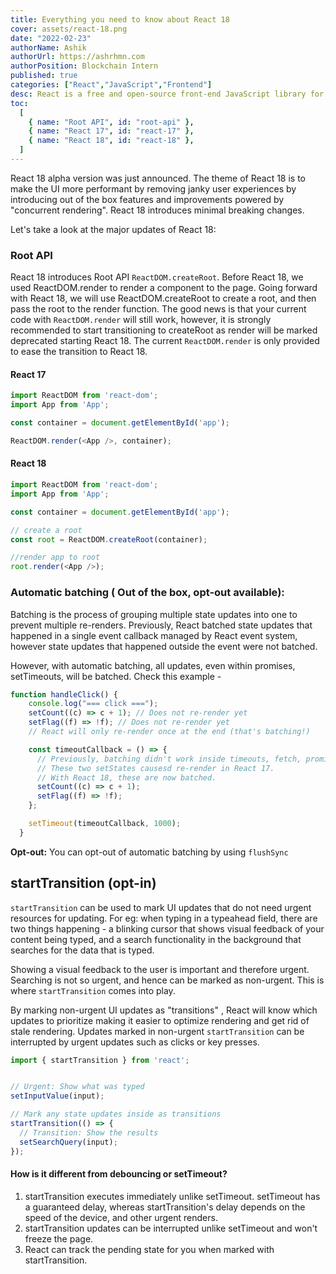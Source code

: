 ```yaml
---
title: Everything you need to know about React 18
cover: assets/react-18.png
date: "2022-02-23"
authorName: Ashik
authorUrl: https://ashrhmn.com
authorPosition: Blockchain Intern
published: true
categories: ["React","JavaScript","Frontend"]
desc: React is a free and open-source front-end JavaScript library for building user interfaces based on UI components
toc:
  [
    { name: "Root API", id: "root-api" },
    { name: "React 17", id: "react-17" },
    { name: "React 18", id: "react-18" },
  ]
---
```


React 18 alpha version was just announced. The theme of React 18 is to make the UI more performant by removing janky user experiences by introducing out of the box features and improvements powered by "concurrent rendering". React 18 introduces minimal breaking changes.

Let's take a look at the major updates of React 18:

### Root API

React 18 introduces Root API `ReactDOM.createRoot`. Before React 18, we used ReactDOM.render to render a component to the page. Going forward with React 18, we will use ReactDOM.createRoot to create a root, and then pass the root to the render function. The good news is that your current code with `ReactDOM.render` will still work, however, it is strongly recommended to start transitioning to createRoot as render will be marked deprecated starting React 18. The current `ReactDOM.render` is only provided to ease the transition to React 18.

#### React 17

```js
import ReactDOM from 'react-dom';
import App from 'App';

const container = document.getElementById('app');

ReactDOM.render(<App />, container);
```

#### React 18

```js
import ReactDOM from 'react-dom';
import App from 'App';

const container = document.getElementById('app');

// create a root
const root = ReactDOM.createRoot(container);

//render app to root
root.render(<App />);
```

### Automatic batching ( Out of the box, opt-out available):

Batching is the process of grouping multiple state updates into one to prevent multiple re-renders. Previously, React batched state updates that happened in a single event callback managed by React event system, however state updates that happened outside the event were not batched.

However, with automatic batching, all updates, even within promises, setTimeouts, will be batched. Check this example -

```js
function handleClick() {
    console.log("=== click ===");
    setCount((c) => c + 1); // Does not re-render yet
    setFlag((f) => !f); // Does not re-render yet
    // React will only re-render once at the end (that's batching!)

    const timeoutCallback = () => {
      // Previously, batching didn't work inside timeouts, fetch, promises.
      // These two setStates causesd re-render in React 17.
      // With React 18, these are now batched.
      setCount((c) => c + 1);
      setFlag((f) => !f);
    };

    setTimeout(timeoutCallback, 1000);
  }
  ```

  **Opt-out:** You can opt-out of automatic batching by using `flushSync`

  ## startTransition (opt-in)

`startTransition` can be used to mark UI updates that do not need urgent resources for updating. For eg: when typing in a typeahead field, there are two things happening - a blinking cursor that shows visual feedback of your content being typed, and a search functionality in the background that searches for the data that is typed.

Showing a visual feedback to the user is important and therefore urgent. Searching is not so urgent, and hence can be marked as non-urgent. This is where `startTransition` comes into play.

By marking non-urgent UI updates as "transitions" , React will know which updates to prioritize making it easier to optimize rendering and get rid of stale rendering. Updates marked in non-urgent `startTransition` can be interrupted by urgent updates such as clicks or key presses.

```js
import { startTransition } from 'react';


// Urgent: Show what was typed
setInputValue(input);

// Mark any state updates inside as transitions
startTransition(() => {
  // Transition: Show the results
  setSearchQuery(input);
});
```

#### How is it different from debouncing or setTimeout?

1. startTransition executes immediately unlike setTimeout. setTimeout has a guaranteed delay, whereas startTransition's delay depends on the speed of the device, and other urgent renders.
2. startTransition updates can be interrupted unlike setTimeout and won't freeze the page.
3. React can track the pending state for you when marked with startTransition.